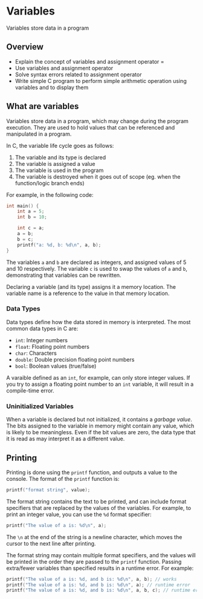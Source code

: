 # Variables

Variables store data in a program

## Overview

- Explain the concept of variables and assignment operator =
- Use variables and assignment operator
- Solve syntax errors related to assignment operator
- Write simple C program to perform simple arithmetic operation using variables and to display them

## What are variables

Variables store data in a program, which may change during the program execution. They are used to 
hold values that can be referenced and manipulated in a program.

In C, the variable life cycle goes as follows:
1. The variable and its type is declared
2. The variable is assigned a value
3. The variable is used in the program
4. The variable is destroyed when it goes out of scope (eg. when the function/logic branch ends)

For example, in the following code:
```c
int main() {
    int a = 5;
    int b = 10;

    int c = a;
    a = b;
    b = c;
    printf("a: %d, b: %d\n", a, b);
}
```
The variables `a` and `b` are declared as integers, and assigned values of 5 and 10 respectively. The 
variable `c` is used to swap the values of `a` and `b`, demonstrating that variables can be rewritten.

Declaring a variable (and its type) assigns it a memory location. The variable name is a reference to 
the value in that memory location.

### Data Types

Data types define how the data stored in memory is interpreted. The most common data types in C are:
- `int`: Integer numbers
- `float`: Floating point numbers
- `char`: Characters
- `double`: Double precision floating point numbers
- `bool`: Boolean values (true/false)

A varaible defined as an `int`, for example, can only store integer values. If you try to assign a 
floating point number to an `int` variable, it will result in a compile-time error.

### Uninitialized Variables
When a variable is declared but not initialized, it contains a *garbage value*. The bits assigned to the 
variable in memory might contain any value, which is likely to be meaningless. Even if the bit values are zero,
the data type that it is read as may interpret it as a different value.

## Printing

Printing is done using the `printf` function, and outputs a value to the console. The format of the
`printf` function is:
```c
printf("format string", value);
```
The format string contains the text to be printed, and can include format specifiers that are replaced
by the values of the variables. For example, to print an integer value, you can use the `%d` format specifier:
```c
printf("The value of a is: %d\n", a);
```
The `\n` at the end of the string is a newline character, which moves the cursor to the next line after
printing.

The format string may contain multiple format specifiers, and the values will be printed in the order they are
passed to the `printf` function. Passing extra/fewer variables than specified results in a runtime error. For 
example:
```c
printf("The value of a is: %d, and b is: %d\n", a, b); // works
printf("The value of a is: %d, and b is: %d\n", a); // runtime error
printf("The value of a is: %d, and b is: %d\n", a, b, c); // runtime error
```
